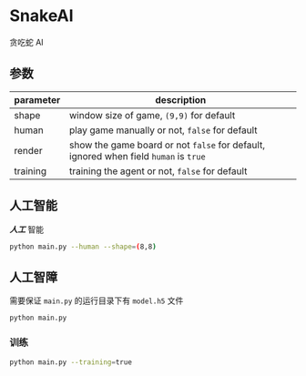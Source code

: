 # SnakeAI

贪吃蛇 AI

## 参数

| parameter | description |
| --- | --- |
| shape | window size of game, `(9,9)` for default |
| human | play game manually or not, `false` for default |
| render | show the game board or not `false` for default, ignored when field `human` is `true` |
| training | training the agent or not, `false` for default |

## 人工智能

***人工*** 智能

```sh
python main.py --human --shape=(8,8)
```

## 人工智障

需要保证 `main.py` 的运行目录下有 `model.h5` 文件

```
python main.py
```

### 训练

```sh
python main.py --training=true
```
